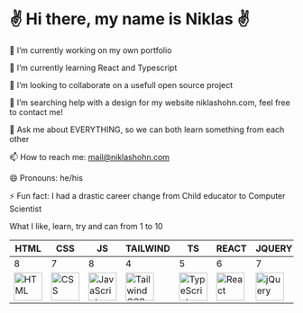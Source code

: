 <h1>✌️ Hi there, my name is Niklas ✌️</h1>

🔭 I’m currently working on my own portfolio  

🌱 I’m currently learning React and Typescript  

👯 I’m looking to collaborate on a usefull open source project  

🤔 I’m searching help with a design for my website niklashohn.com, feel free to contact me!  

💬 Ask me about EVERYTHING, so we can both learn something from each other  

📫 How to reach me: mail@niklashohn.com  

😄 Pronouns: he/his  

⚡ Fun fact: I had a drastic career change from Child educator to Computer Scientist  

What I like, learn, try and can from 1 to 10



| HTML                                                         | CSS                                                          | JS                                                           | TAILWIND                                                     | TS                                                           | REACT                                                        | JQUERY                                                       | PHP                                                          | JAVA                                                         | MySQL                                                        | PYTHON                                                       |
| ------------------------------------------------------------ | ------------------------------------------------------------ | ------------------------------------------------------------ | ------------------------------------------------------------ | ------------------------------------------------------------ | ------------------------------------------------------------ | ------------------------------------------------------------ | ------------------------------------------------------------ | ------------------------------------------------------------ | ------------------------------------------------------------ | ------------------------------------------------------------ |
| 8                                                            | 7                                                            | 8                                                            | 4                                                            | 5                                                            | 6                                                            | 7                                                            | 7                                                            | 8                                                            | 6                                                            | 6                                                            |
| <img src="https://cdn.worldvectorlogo.com/logos/html-1.svg" alt="HTML" width="50"/> | <img src="https://cdn.worldvectorlogo.com/logos/css-3.svg" alt="CSS" width="50"/> | <img src="https://cdn.worldvectorlogo.com/logos/logo-javascript.svg" alt="JavaScript" width="50"/> | <img src="https://cdn.worldvectorlogo.com/logos/tailwindcss.svg" alt="TailwindCSS" width="50"/> | <img src="https://cdn.worldvectorlogo.com/logos/typescript.svg" alt="TypeScript" width="50"/> | <img src="https://cdn.worldvectorlogo.com/logos/react-2.svg" alt="React" width="50"/> | <img src="https://cdn.worldvectorlogo.com/logos/jquery-4.svg" alt="jQuery" width="50"/> | <img src="https://cdn.worldvectorlogo.com/logos/php-1.svg" alt="PHP" width="50"/> | <img src="https://cdn.worldvectorlogo.com/logos/java-14.svg" alt="Java" width="50"/> | <img src="https://www.vectorlogo.zone/logos/mysql/mysql-official.svg" alt="MySQL" width="50"/> | <img src="https://s3.dualstack.us-east-2.amazonaws.com/pythondotorg-assets/media/files/python-logo-only.svg" alt="Python" width="50"/> |

